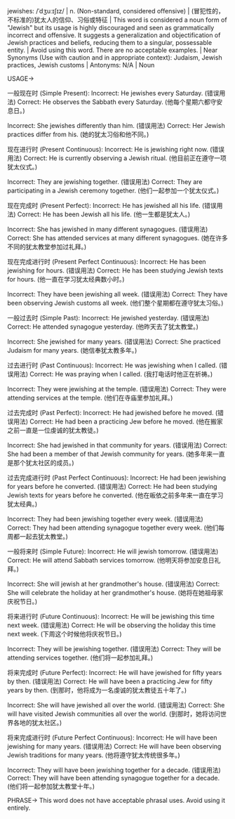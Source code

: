 jewishes: /ˈdʒuːɪʃɪz/ |  n. (Non-standard, considered offensive) |  (冒犯性的，不标准的)犹太人的信仰、习俗或特征 | This word is considered a noun form of "Jewish" but its usage is highly discouraged and seen as grammatically incorrect and offensive.  It suggests a generalization and objectification of Jewish practices and beliefs, reducing them to a singular, possessable entity. |  Avoid using this word. There are no acceptable examples. | Near Synonyms (Use with caution and in appropriate context): Judaism, Jewish practices, Jewish customs | Antonyms: N/A | Noun


USAGE->

一般现在时 (Simple Present):
Incorrect:  He jewishes every Saturday. (错误用法)
Correct: He observes the Sabbath every Saturday. (他每个星期六都守安息日。)

Incorrect: She jewishes differently than him. (错误用法)
Correct: Her Jewish practices differ from his. (她的犹太习俗和他不同。)


现在进行时 (Present Continuous):
Incorrect:  He is jewishing right now. (错误用法)
Correct: He is currently observing a Jewish ritual. (他目前正在遵守一项犹太仪式。)

Incorrect: They are jewishing together. (错误用法)
Correct: They are participating in a Jewish ceremony together. (他们一起参加一个犹太仪式。)


现在完成时 (Present Perfect):
Incorrect:  He has jewished all his life. (错误用法)
Correct: He has been Jewish all his life. (他一生都是犹太人。)

Incorrect: She has jewished in many different synagogues. (错误用法)
Correct: She has attended services at many different synagogues.  (她在许多不同的犹太教堂参加过礼拜。)


现在完成进行时 (Present Perfect Continuous):
Incorrect: He has been jewishing for hours. (错误用法)
Correct: He has been studying Jewish texts for hours. (他一直在学习犹太经典数小时。)

Incorrect: They have been jewishing all week. (错误用法)
Correct: They have been observing Jewish customs all week. (他们整个星期都在遵守犹太习俗。)


一般过去时 (Simple Past):
Incorrect: He jewished yesterday. (错误用法)
Correct: He attended synagogue yesterday. (他昨天去了犹太教堂。)

Incorrect:  She jewished for many years. (错误用法)
Correct: She practiced Judaism for many years. (她信奉犹太教多年。)


过去进行时 (Past Continuous):
Incorrect: He was jewishing when I called. (错误用法)
Correct: He was praying when I called. (我打电话时他正在祈祷。)

Incorrect: They were jewishing at the temple. (错误用法)
Correct: They were attending services at the temple. (他们在寺庙里参加礼拜。)


过去完成时 (Past Perfect):
Incorrect: He had jewished before he moved. (错误用法)
Correct: He had been a practicing Jew before he moved. (他在搬家之前一直是一位虔诚的犹太教徒。)

Incorrect:  She had jewished in that community for years. (错误用法)
Correct: She had been a member of that Jewish community for years. (她多年来一直是那个犹太社区的成员。)


过去完成进行时 (Past Perfect Continuous):
Incorrect: He had been jewishing for years before he converted. (错误用法)
Correct: He had been studying Jewish texts for years before he converted. (他在皈依之前多年来一直在学习犹太经典。)

Incorrect: They had been jewishing together every week. (错误用法)
Correct:  They had been attending synagogue together every week. (他们每周都一起去犹太教堂。)


一般将来时 (Simple Future):
Incorrect: He will jewish tomorrow. (错误用法)
Correct: He will attend Sabbath services tomorrow. (他明天将参加安息日礼拜。)

Incorrect: She will jewish at her grandmother's house. (错误用法)
Correct: She will celebrate the holiday at her grandmother's house. (她将在她祖母家庆祝节日。)


将来进行时 (Future Continuous):
Incorrect: He will be jewishing this time next week. (错误用法)
Correct: He will be observing the holiday this time next week. (下周这个时候他将庆祝节日。)

Incorrect: They will be jewishing together. (错误用法)
Correct: They will be attending services together. (他们将一起参加礼拜。)


将来完成时 (Future Perfect):
Incorrect: He will have jewished for fifty years by then. (错误用法)
Correct: He will have been a practicing Jew for fifty years by then. (到那时，他将成为一名虔诚的犹太教徒五十年了。)

Incorrect: She will have jewished all over the world. (错误用法)
Correct: She will have visited Jewish communities all over the world. (到那时，她将访问世界各地的犹太社区。)


将来完成进行时 (Future Perfect Continuous):
Incorrect: He will have been jewishing for many years. (错误用法)
Correct: He will have been observing Jewish traditions for many years. (他将遵守犹太传统很多年。)

Incorrect: They will have been jewishing together for a decade. (错误用法)
Correct: They will have been attending synagogue together for a decade. (他们将一起参加犹太教堂十年。)


PHRASE->
This word does not have acceptable phrasal uses.  Avoid using it entirely.
